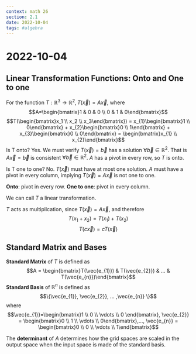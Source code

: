 ```yaml
---
context: math 26
section: 2.1
date: 2022-10-04
tags: #algebra
---
```

# 2022-10-04

## Linear Transformation Functions: Onto and One to one

For the function $T: \mathbb{R}^{3} \rightarrow \mathbb{R}^{2}, T(\vec{x})=A\vec{x}$, where
$$A=\begin{bmatrix}1 & 0 & 0 \\ 0 & 1 & 0\end{bmatrix}$$
$$T(\begin{bmatrix}x_1 \\ x_2 \\ x_3\end{bmatrix}) = x_{1}\begin{bmatrix}1 \\ 0\end{bmatrix} + x_{2}\begin{bmatrix}0 \\ 1\end{bmatrix} + x_{3}\begin{bmatrix}0 \\ 0\end{bmatrix} = \begin{bmatrix}x_{1} \\ x_{2}\end{bmatrix}$$
Is T onto?
Yes. We must verify $T(\vec{x}) = \vec{b}$ has a solution $\forall \vec{b} \in \mathbb{R}^2$. That is $A\vec{x}=\vec{b}$ is consistent $\forall \vec{b} \in \mathbb{R}^{2}$. $A$ has a pivot in every row, so $T$ is onto.

Is T one to one?
No. $T(\vec{x})$ must have at most one solution. $A$ must have a pivot in every column, implying $T(\vec{x})= A\vec{x}$ is not one to one.

**Onto**: pivot in every row.
**One to one**: pivot in every column.

We can call $T$ a linear transformation.

$T$ acts as multiplication, since $T(\vec{x})=A\vec{x}$, and therefore
$$ T(x_{1}+x_{2}) = T(x_{1})+T(x_{2})$$$$T(c\vec{x})= cT(\vec{x})$$
## Standard Matrix and Bases

**Standard Matrix** of $T$ is defined as
$$A = \begin{bmatrix}T(\vec{e_{1}}) & T(\vec{e_{2}}) & ... & T(\vec{e_{n}})\end{bmatrix}$$
**Standard Basis** of $\mathbb{R}^{n}$ is defined as
$$\{\vec{e_{1}}, \vec{e_{2}}, ... ,\vec{e_{n}} \}$$
where
$$\vec{e_{1}}=\begin{bmatrix}1 \\ 0 \\ \vdots \\ 0 \end{bmatrix}, \vec{e_{2}} = \begin{bmatrix}0 \\ 1 \\ \vdots \\ 0\end{bmatrix},..., \vec{e_{n}} = \begin{bmatrix}0 \\ 0 \\ \vdots \\ 1\end{bmatrix}$$


The **determinant** of $A$ determines how the grid spaces are scaled in the output space when the input space is made of the standard basis.